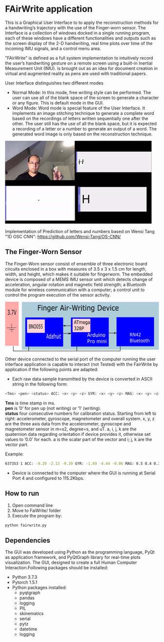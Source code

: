 # FAirWrite application
This is a Graphical User Interface to to apply the reconstruction methods
for a handwriting’s trajectory with the use of the Finger-worn sensor. The Interface is a collection
of windows docked in a single running program, each of these windows have a different functionalities
and outputs such as the screen display of the 2-D handwriting, real time plots over time of
the incoming IMU signals, and a control menu area.

"FAirWrite" is defined as a full system implementation to intuitively record the user’s handwriting gesture on a remote screen using a built-in
Inertial Measurement Unit (IMU). is brought out as an idea for document creation in virtual and augmented reality as pens
are used with traditional papers.

User Interface distinguishes two different modes
- Normal Mode: In this mode, free writing style can be performed. The user can use all of the
blank space of the screen to generate a character or any figure. This is default mode in the
GUI.
- Word Mode: Word mode is special feature of the User Interface. It implements an image
stitching technique to generate a complete word based on the recordings of letters written
sequentially one after the other. The user still has the use of all the blank space, but it is
expected a recording of a letter or a number to generate an output of a word. The generated
word image is only based on the reconstruction technique.

![Finger-Worn Sensor composition](words-v3-speedup.gif)

Implementation of Prediction of letters and numbers based on Wensi Tang "1D OSC CNN": https://github.com/Wensi-Tang/OS-CNN/

## The Finger-Worn Sensor
The Finger-Worn sensor consist of ensemble of three electronic board circuits enclosed in a box
with measures of 3.5 x 3 x 1.5 cm for length, width, and height, which makes it suitable for fingerworn.
The embedded device is composed of a MEMS IMU sensor unit which detects change of
acceleration, angular rotation and magnetic field strength; a Bluetooth module for wireless communication
with a computer; a control unit to control the program execution of the sensor activity.

![Finger-Worn Sensor composition](sensor_set_up.png)

Other device connected to the serial port of the computer running the user interface application is capable to interact 
(not Tested) with the FairWrite by application if the following points are adapted:
- Each raw data sample transmitted by the device is converted in ASCII string in the following
form: 
```bash
<Tms> <pen> <status> ACC: <x> <y> <z> GYR: <x> <y> <z> MAG: <x> <y> <z> QUAT: <a> <i> <j> <k>
```
**Tms** is time stamp in ms.<br />
**pen** is ’0’ for pen up (not writing) or ’1’ (writing).<br />
**status** four consecutive numbers for calibration status. Starting from left to right: accelerometer,
gyroscope, magnetometer and overall system. x, y, z are the three axis data from the
accelerometer, gyroscope and magnetometer sensor in m=s2, degree=s, and uT. a, i, j, k are
the quaternion data regarding orientation if device provides it, otherwise set values to ’0.0’
for each. a is the scalar part of the vector and i; j, k are the vector part.

Example:
```bash
637353 1 ACC: -0.29 -2.13 -9.39 GYR: -1.69 -4.44 -0.06 MAG: 0.5 0.4 0.3 QUAT: 0.1122 -0.9932 0.0316 0.0059
```
- Device is connected to the computer where the GUI is running at Serial Port 4 and configured
to 115.2Kbps.
## How to run
1. Open command line
2. Move to FaiWrite/ folder
3. Execute the program by:
```bash
python fairwrite.py
```

## Dependencies
The GUI was developed using Python as the programming language, PyQt as application
framework, and PyQtGraph library for real-time plots visualization. The GUI, designed to create
a full Human Computer Interaction.Following packages should be installed:
- Python 3.7.3
- Pytorch 1.5.1
- Python packages installed:
    - pyqtgraph
    - pandas
    - logging
    - PIL
    - skinematics 
    - serial
    - pytz
    - datetime
    - logging